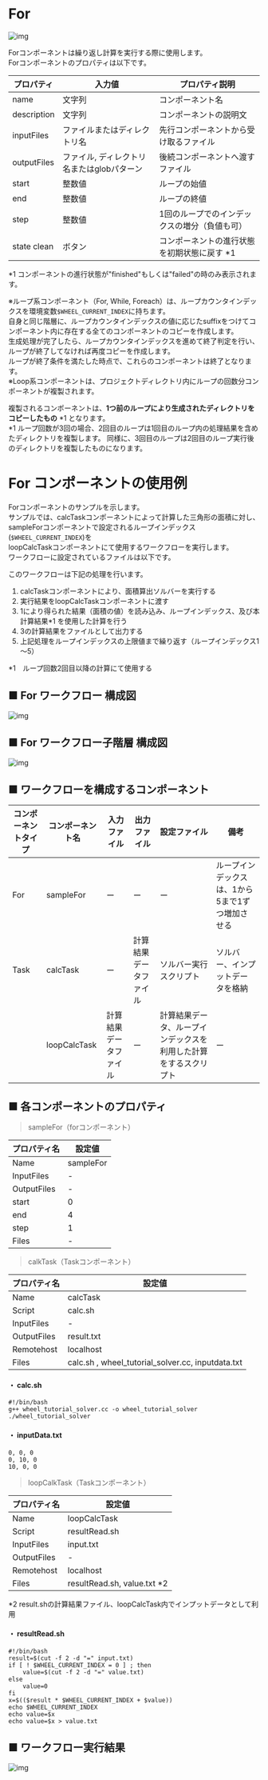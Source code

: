 # For

![img](./img/for/for.png "for")  

Forコンポーネントは繰り返し計算を実行する際に使用します。  
Forコンポーネントのプロパティは以下です。

| プロパティ | 入力値 | プロパティ説明 |
|----|----|----|
| name | 文字列 |  コンポーネント名 |
| description | 文字列 | コンポーネントの説明文 | 
| inputFiles | ファイルまたはディレクトリ名 | 先行コンポーネントから受け取るファイル | 
| outputFiles | ファイル, ディレクトリ名またはglobパターン | 後続コンポーネントへ渡すファイル | 
| start | 整数値 | ループの始値 | 
| end | 整数値 | ループの終値 | 
| step | 整数値 | 1回のループでのインデックスの増分（負値も可）| 
| state clean | ボタン | コンポーネントの進行状態を初期状態に戻す *1 | 

*1 コンポーネントの進行状態が"finished"もしくは"failed"の時のみ表示されます。  

※ループ系コンポーネント（For, While, Foreach）は、ループカウンタインデックスを環境変数`$WHEEL_CURRENT_INDEX`に持ちます。  
自身と同じ階層に、ループカウンタインデックスの値に応じたsuffixをつけてコンポーネント内に存在する全てのコンポーネントのコピーを作成します。  
生成処理が完了したら、ループカウンタインデックスを進めて終了判定を行い、ループが終了してなければ再度コピーを作成します。  
ループが終了条件を満たした時点で、これらのコンポーネントは終了となります。  
※Loop系コンポーネントは、プロジェクトディレクトリ内にループの回数分コンポーネントが複製されます。  

複製されるコンポーネントは、**1つ前のループにより生成されたディレクトリをコピーしたもの** *1 となります。  
*1 ループ回数が3回の場合、2回目のループは1回目のループ内の処理結果を含めたディレクトリを複製します。
   同様に、3回目のループは2回目のループ実行後のディレクトリを複製したものになります。 

# For コンポーネントの使用例

Forコンポーネントのサンプルを示します。  
サンプルでは、calcTaskコンポーネントによって計算した三角形の面積に対し、sampleForコンポーネントで設定されるループインデックス(`$WHEEL_CURRENT_INDEX`)を  
loopCalcTaskコンポーネントにて使用するワークフローを実行します。  
ワークフローに設定されているファイルは以下です。  

このワークフローは下記の処理を行います。

1. calcTaskコンポーネントにより、面積算出ソルバーを実行する
1. 実行結果をloopCalcTaskコンポーネントに渡す
1. 1により得られた結果（面積の値）を読み込み、ループインデックス、及び本計算結果*1 を使用した計算を行う
1. 3の計算結果をファイルとして出力する
1. 上記処理をループインデックスの上限値まで繰り返す（ループインデックス1～5）  

*1　ループ回数2回目以降の計算にて使用する

## ■ For ワークフロー 構成図
![img](./img/for/For_workflow.png "For_workflow")   

## ■ For ワークフロー子階層 構成図
![img](./img/for/For_child_workflow.png "For_child_workflow")

## ■  ワークフローを構成するコンポーネント
| コンポーネントタイプ | コンポーネント名 | 入力ファイル | 出力ファイル | 設定ファイル | 備考 |
|----|----|----|----|----|----|
| For | sampleFor | ー | ー | ー | ループインデックスは、1から5まで1ずつ増加させる |
| Task | calcTask | ー | 計算結果データファイル | ソルバー実行スクリプト | ソルバー、インプットデータを格納 | 
|  | loopCalcTask | 計算結果データファイル | ー | 計算結果データ、ループインデックスを利用した計算をするスクリプト | ー |

## ■ 各コンポーネントのプロパティ
> sampleFor（forコンポーネント）

| プロパティ名 | 設定値 |
| ---- | ---- |
| Name | sampleFor |
| InputFiles | - |
| OutputFiles | - |
| start | 0 |
| end | 4 |
| step | 1 |
| Files | - |

> calkTask（Taskコンポーネント）

| プロパティ名 | 設定値 |
| ---- | ---- |
| Name | calcTask |
| Script | calc.sh |
| InputFiles | - |
| OutputFiles | result.txt |
| Remotehost | localhost |
| Files | calc.sh , wheel_tutorial_solver.cc, inputdata.txt |  

 #### ・ calc.sh  
```
#!/bin/bash 
g++ wheel_tutorial_solver.cc -o wheel_tutorial_solver  
./wheel_tutorial_solver  
```

#### ・ inputData.txt

```
0, 0, 0
0, 10, 0
10, 0, 0
```


> loopCalkTask（Taskコンポーネント）

| プロパティ名 | 設定値 |
| ---- | ---- |
| Name | loopCalcTask |
| Script | resultRead.sh |
| InputFiles | input.txt |
| OutputFiles | - |
| Remotehost | localhost |
| Files | resultRead.sh, value.txt *2 |

*2 result.shの計算結果ファイル、loopCalcTask内でインプットデータとして利用  

#### ・ resultRead.sh  
```
#!/bin/bash
result=$(cut -f 2 -d "=" input.txt)
if [ ! $WHEEL_CURRENT_INDEX = 0 ] ; then
    value=$(cut -f 2 -d "=" value.txt)
else
    value=0
fi
x=$(($result * $WHEEL_CURRENT_INDEX + $value))
echo $WHEEL_CURRENT_INDEX
echo value=$x
echo value=$x > value.txt 
```

## ■ ワークフロー実行結果

![img](./img/for/For_finished.png "For_finished")
